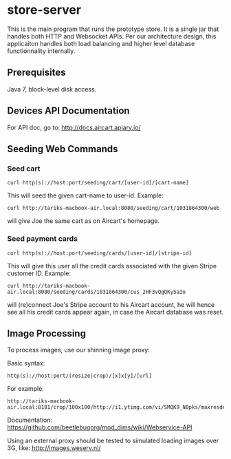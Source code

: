 # store-server

This is the main program that runs the prototype store. It is a single jar that handles both HTTP and Websocket APIs. Per our architecture design, this applicaiton handles both load balancing and higher level database functionnality internally.

## Prerequisites

Java 7, block-level disk access.

## Devices API Documentation

For API doc, go to: <http://docs.aircart.apiary.io/>

## Seeding Web Commands

### Seed cart
```
curl http(s)://host:port/seeding/cart/[user-id]/[cart-name]
```
This will seed the given cart-name to user-id. Example:
```
curl http://tariks-macbook-air.local:8080/seeding/cart/1031864300/web
```
will give Joe the same cart as on Aircart's homepage.

### Seed payment cards
```
curl http(s)://host:port/seeding/cards/[user-id]/[stripe-id]
```
This will give this user all the credit cards associated with the given Stripe customer ID. Example:
```
curl http://tariks-macbook-air.local:8080/seeding/cards/1031864300/cus_2HF3vQgQKy5aIo
```
will (re)connect Joe's Stripe account to his Aircart account, he will hence see all his credit cards appear again, in case the Aircart database was reset.


## Image Processing

To process images, use our shinning image proxy: 

Basic syntax:
```
http(s)://host:port/(resize|crop)/[x]x[y]/[url]
```

For example:
```
http://tariks-macbook-air.local:8181/crop/100x100/http://i1.ytimg.com/vi/SMQK9_N0pks/maxresdefault.jpg
```

Documentation: <https://github.com/beetlebugorg/mod_dims/wiki/Webservice-API>

Using an external proxy should be tested to simulated loading images over 3G, like: <http://images.weserv.nl/>
